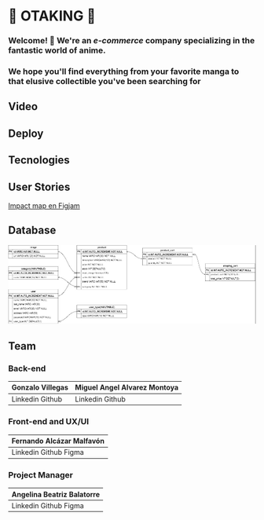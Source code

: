 # 👑 OTAKING 👑

### Welcome! 👋 We're an _e-commerce_ company specializing in the fantastic world of anime.

### We hope you'll find everything from your favorite manga to that elusive collectible you've been searching for

## Video

## Deploy

## Tecnologies

## User Stories
[Impact map en Figjam](https://www.figma.com/file/MMtkP1f7Bi95drftBHJ2PP/c16-44-n-java-impact-map?type=whiteboard&node-id=0%3A1&t=zOXWBRLqi4Hvo8gZ-1)

## Database
![base de datos, modelo entidad-relacion](/erm.jpg)


## Team

### Back-end


| Gonzalo Villegas | Miguel Angel Alvarez Montoya |
|------------------|------------------|
| Linkedin Github | Linkedin Github |


### Front-end and UX/UI
| Fernando Alcázar Malfavón |
|------------------|
| Linkedin Github Figma |


### Project Manager

| Angelina Beatriz Balatorre |
|------------------|
| Linkedin Github Figma |
